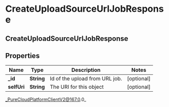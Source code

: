 # CreateUploadSourceUrlJobResponse

## CreateUploadSourceUrlJobResponse

## Properties

|Name | Type | Description | Notes|
|------------ | ------------- | ------------- | -------------|
| **_id** | **String** | Id of the upload from URL job. | [optional] |
| **selfUri** | **String** | The URI for this object | [optional] |



_PureCloudPlatformClientV2@167.0.0_
